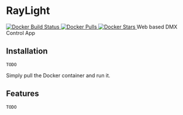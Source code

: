 # RayLight
[
![Docker Build Status](https://img.shields.io/docker/build/raynigon/raylight)
![Docker Pulls](https://img.shields.io/docker/pulls/raynigon/raylight)
![Docker Stars](https://img.shields.io/docker/stars/raynigon/raylight)
](https://hub.docker.com/r/raynigon/raylight)
Web based DMX Control App

## Installation
`TODO`

Simply pull the Docker container and run it.

## Features

`TODO`